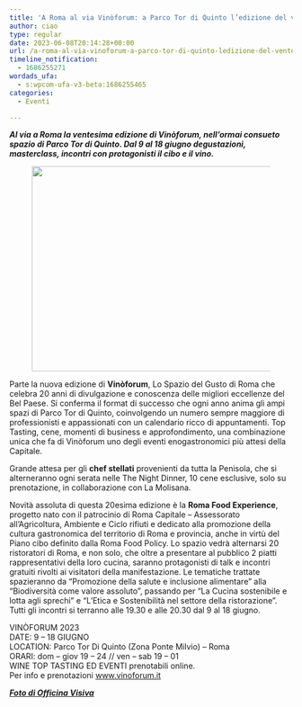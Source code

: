 ```yaml
---
title: 'A Roma al via Vinòforum: a Parco Tor di Quinto l’edizione del ventennale'
author: ciao
type: regular
date: 2023-06-08T20:14:28+00:00
url: /a-roma-al-via-vinoforum-a-parco-tor-di-quinto-ledizione-del-ventennale/
timeline_notification:
  - 1686255271
wordads_ufa:
  - s:wpcom-ufa-v3-beta:1686255465
categories:
  - Eventi

---
```

_**Al via a Roma la ventesima edizione di Vinòforum, nell&#8217;ormai consueto spazio di Parco Tor di Quinto. Dal 9 al 18 giugno degustazioni, masterclass, incontri con protagonisti il cibo e il vino.**_ <figure class="wp-block-image aligncenter size-large is-resized">

<img loading="lazy" decoding="async" src="images/wp-content/uploads/2022/06/officina-visiva-foto-vinoforum-2022-alessandro-creta-giornalista-roma-29-1.jpg?w=1000" alt="" class="wp-image-2229" width="549" height="365" /> </figure> 

Parte la nuova edizione di **Vinòforum**, Lo Spazio del Gusto di Roma che celebra 20 anni di divulgazione e conoscenza delle migliori eccellenze del Bel Paese. Si conferma il format di successo che ogni anno anima gli ampi spazi di Parco Tor di Quinto, coinvolgendo un numero sempre maggiore di professionisti e appassionati con un calendario ricco di appuntamenti. Top Tasting, cene, momenti di business e approfondimento, una combinazione unica che fa di Vinòforum uno degli eventi enogastronomici più attesi della Capitale. 

Grande attesa per gli **chef stellati** provenienti da tutta la Penisola, che si alterneranno ogni serata nelle The Night Dinner, 10 cene esclusive, solo su prenotazione, in collaborazione con La Molisana. 

Novità assoluta di questa 20esima edizione è la **Roma Food Experience**, progetto nato con il patrocinio di Roma Capitale – Assessorato all’Agricoltura, Ambiente e Ciclo rifiuti e dedicato alla promozione della cultura gastronomica del territorio di Roma e provincia, anche in virtù del Piano cibo definito dalla Roma Food Policy. Lo spazio vedrà alternarsi 20 ristoratori di Roma, e non solo, che oltre a presentare al pubblico 2 piatti rappresentativi della loro cucina, saranno protagonisti di talk e incontri gratuiti rivolti ai visitatori della manifestazione. Le tematiche trattate spazieranno da “Promozione della salute e inclusione alimentare” alla “Biodiversità come valore assoluto”, passando per “La Cucina sostenibile e lotta agli sprechi” e “L’Etica e Sostenibilità nel settore della ristorazione”. Tutti gli incontri si terranno alle 19.30 e alle 20.30 dal 9 al 18 giugno.

VINÒFORUM 2023  
DATE: 9 – 18 GIUGNO  
LOCATION: Parco Tor Di Quinto (Zona Ponte Milvio) – Roma  
ORARI: dom – giov 19 – 24 // ven – sab 19 – 01  
WINE TOP TASTING ED EVENTI prenotabili online.  
Per info e prenotazioni <a href="http://www.vinoforum.it" target="_blank" rel="noreferrer noopener">www.vinoforum.it</a>

**_<a href="https://www.officinavisiva.it/" target="_blank" rel="noreferrer noopener">Foto di Officina Visiva</a>_**
